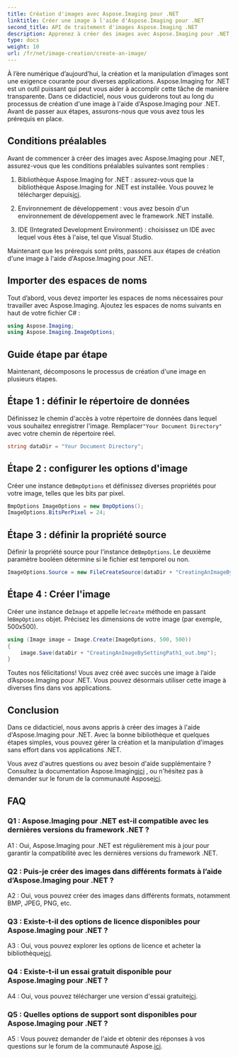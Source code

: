 ```yaml
---
title: Création d'images avec Aspose.Imaging pour .NET
linktitle: Créer une image à l'aide d'Aspose.Imaging pour .NET
second_title: API de traitement d'images Aspose.Imaging .NET
description: Apprenez à créer des images avec Aspose.Imaging pour .NET dans ce didacticiel complet.
type: docs
weight: 10
url: /fr/net/image-creation/create-an-image/
---
```

À l’ère numérique d’aujourd’hui, la création et la manipulation d’images sont une exigence courante pour diverses applications. Aspose.Imaging for .NET est un outil puissant qui peut vous aider à accomplir cette tâche de manière transparente. Dans ce didacticiel, nous vous guiderons tout au long du processus de création d'une image à l'aide d'Aspose.Imaging pour .NET. Avant de passer aux étapes, assurons-nous que vous avez tous les prérequis en place.

## Conditions préalables

Avant de commencer à créer des images avec Aspose.Imaging pour .NET, assurez-vous que les conditions préalables suivantes sont remplies :

1. Bibliothèque Aspose.Imaging for .NET : assurez-vous que la bibliothèque Aspose.Imaging for .NET est installée. Vous pouvez le télécharger depuis[ici](https://releases.aspose.com/imaging/net/).

2. Environnement de développement : vous avez besoin d'un environnement de développement avec le framework .NET installé.

3. IDE (Integrated Development Environment) : choisissez un IDE avec lequel vous êtes à l'aise, tel que Visual Studio.

Maintenant que les prérequis sont prêts, passons aux étapes de création d'une image à l'aide d'Aspose.Imaging pour .NET.

## Importer des espaces de noms

Tout d’abord, vous devez importer les espaces de noms nécessaires pour travailler avec Aspose.Imaging. Ajoutez les espaces de noms suivants en haut de votre fichier C# :


```csharp
using Aspose.Imaging;
using Aspose.Imaging.ImageOptions;
```

## Guide étape par étape

Maintenant, décomposons le processus de création d'une image en plusieurs étapes.

## Étape 1 : définir le répertoire de données

 Définissez le chemin d'accès à votre répertoire de données dans lequel vous souhaitez enregistrer l'image. Remplacer`"Your Document Directory"` avec votre chemin de répertoire réel.

```csharp
string dataDir = "Your Document Directory";
```

## Étape 2 : configurer les options d'image

 Créer une instance de`BmpOptions` et définissez diverses propriétés pour votre image, telles que les bits par pixel.

```csharp
BmpOptions ImageOptions = new BmpOptions();
ImageOptions.BitsPerPixel = 24;
```

## Étape 3 : définir la propriété source

Définir la propriété source pour l'instance de`BmpOptions`. Le deuxième paramètre booléen détermine si le fichier est temporel ou non.

```csharp
ImageOptions.Source = new FileCreateSource(dataDir + "CreatingAnImageBySettingPath_out.bmp", false);
```

## Étape 4 : Créer l'image

 Créer une instance de`Image` et appelle le`Create` méthode en passant le`BmpOptions` objet. Précisez les dimensions de votre image (par exemple, 500x500).

```csharp
using (Image image = Image.Create(ImageOptions, 500, 500))
{
    image.Save(dataDir + "CreatingAnImageBySettingPath1_out.bmp");
}
```

Toutes nos félicitations! Vous avez créé avec succès une image à l’aide d’Aspose.Imaging pour .NET. Vous pouvez désormais utiliser cette image à diverses fins dans vos applications.

## Conclusion

Dans ce didacticiel, nous avons appris à créer des images à l'aide d'Aspose.Imaging pour .NET. Avec la bonne bibliothèque et quelques étapes simples, vous pouvez gérer la création et la manipulation d'images sans effort dans vos applications .NET.

 Vous avez d'autres questions ou avez besoin d'aide supplémentaire ? Consultez la documentation Aspose.Imaging[ici](https://reference.aspose.com/imaging/net/) , ou n'hésitez pas à demander sur le forum de la communauté Aspose[ici](https://forum.aspose.com/).

## FAQ

### Q1 : Aspose.Imaging pour .NET est-il compatible avec les dernières versions du framework .NET ?

A1 : Oui, Aspose.Imaging pour .NET est régulièrement mis à jour pour garantir la compatibilité avec les dernières versions du framework .NET.

### Q2 : Puis-je créer des images dans différents formats à l’aide d’Aspose.Imaging pour .NET ?

A2 : Oui, vous pouvez créer des images dans différents formats, notamment BMP, JPEG, PNG, etc.

### Q3 : Existe-t-il des options de licence disponibles pour Aspose.Imaging pour .NET ?

 A3 : Oui, vous pouvez explorer les options de licence et acheter la bibliothèque[ici](https://purchase.aspose.com/buy).

### Q4 : Existe-t-il un essai gratuit disponible pour Aspose.Imaging pour .NET ?

 A4 : Oui, vous pouvez télécharger une version d'essai gratuite[ici](https://releases.aspose.com/imaging/net/).

### Q5 : Quelles options de support sont disponibles pour Aspose.Imaging pour .NET ?

 A5 : Vous pouvez demander de l'aide et obtenir des réponses à vos questions sur le forum de la communauté Aspose.[ici](https://forum.aspose.com/).